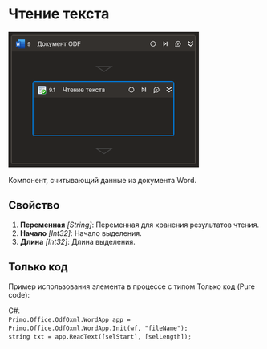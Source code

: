 # Чтение текста

![](../../../../resources/activities/basic/odf/document/cropped-readtext.png)

Компонент, считывающий данные из документа Word. 

## Свойство

1. **Переменная** *[String]*: Переменная для хранения результатов чтения.
2. **Начало** *[Int32]*: Начало выделения.
3. **Длина** *[Int32]*: Длина выделения.   

## Только код
Пример использования элемента в процессе с типом Только код (Pure code):

C#:  
`Primo.Office.OdfOxml.WordApp app = Primo.Office.OdfOxml.WordApp.Init(wf, "fileName");`   
`string txt = app.ReadText([selStart], [selLength]);`
